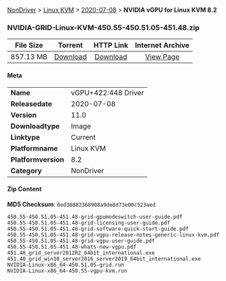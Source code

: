 
[NonDriver](/README.md)  >  [Linux KVM](/index/NonDriver/Linux_KVM.md)  >  [2020-07-08](/index/NonDriver/Linux_KVM/2020-07-08.md)  >  **NVIDIA vGPU for Linux KVM 8.2**


### NVIDIA-GRID-Linux-KVM-450.55-450.51.05-451.48.zip

| **File Size** | **Torrent**  | **HTTP Link** | **Internet Archive** |
|:-------------:|:------------:|:-------------:|:--------------------:|
| 857.13 MB |  [Download](https://archive.org/download/nvgpu_NVIDIA-GRID-Linux-KVM-450.55-450.51.05-451.48.zip/nvgpu_NVIDIA-GRID-Linux-KVM-450.55-450.51.05-451.48.zip_archive.torrent)       | [Download](https://archive.org/compress/nvgpu_NVIDIA-GRID-Linux-KVM-450.55-450.51.05-451.48.zip) | [View Page](https://archive.org/details/nvgpu_NVIDIA-GRID-Linux-KVM-450.55-450.51.05-451.48.zip)       |

#### Meta

<table>
<tr><td><strong>Name</strong></td><td>vGPU+422:448 Driver</td></tr>
<tr><td><strong>Releasedate</strong></td><td>2020-07-08</td></tr>
<tr><td><strong>Version</strong></td><td>11.0</td></tr>
<tr><td><strong>Downloadtype</strong></td><td>Image</td></tr>
<tr><td><strong>Linktype</strong></td><td>Current</td></tr>
<tr><td><strong>Platformname</strong></td><td>Linux KVM</td></tr>
<tr><td><strong>Platformversion</strong></td><td>8.2</td></tr>
<tr><td><strong>Category</strong></td><td>NonDriver</td></tr>
</table>

#### Zip Content

**MD5 Checksum**: `6ed36882368908a9de8d73e00c523aed`

```text
450.55-450.51.05-451.48-grid-gpumodeswitch-user-guide.pdf
450.55-450.51.05-451.48-grid-licensing-user-guide.pdf
450.55-450.51.05-451.48-grid-software-quick-start-guide.pdf
450.55-450.51.05-451.48-grid-vgpu-release-notes-generic-linux-kvm.pdf
450.55-450.51.05-451.48-grid-vgpu-user-guide.pdf
450.55-450.51.05-451.48-whats-new-vgpu.pdf
451.48_grid_server2012R2_64bit_international.exe
451.48_grid_win10_server2016_server2019_64bit_international.exe
NVIDIA-Linux-x86_64-450.51.05-grid.run
NVIDIA-Linux-x86_64-450.55-vgpu-kvm.run
```